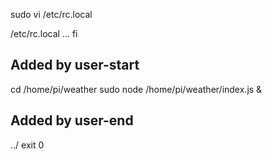 sudo vi /etc/rc.local

/etc/rc.local
...
fi

## Added by user-start
cd /home/pi/weather
sudo node /home/pi/weather/index.js &
## Added by user-end

../
exit 0


